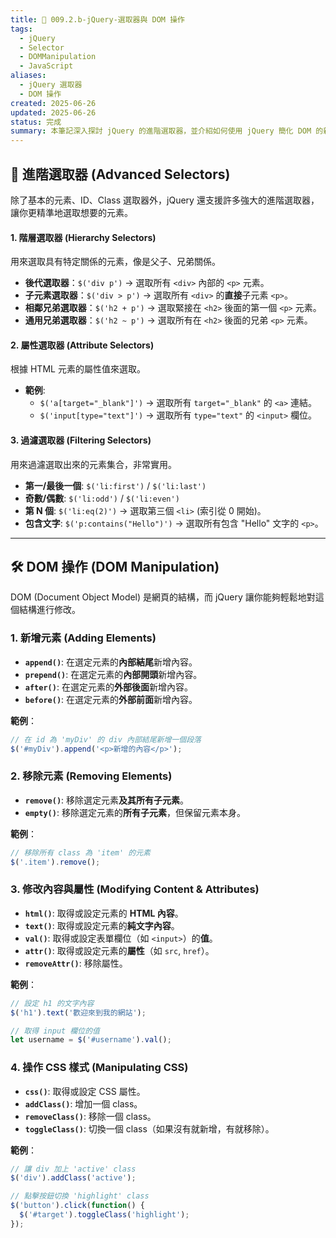 ```yaml
---
title: 📌 009.2.b-jQuery-選取器與 DOM 操作
tags:
  - jQuery
  - Selector
  - DOMManipulation
  - JavaScript
aliases:
  - jQuery 選取器
  - DOM 操作
created: 2025-06-26
updated: 2025-06-26
status: 完成
summary: 本筆記深入探討 jQuery 的進階選取器，並介紹如何使用 jQuery 簡化 DOM 的新增、修改、刪除、移動等操作。
---
```


## 📘 進階選取器 (Advanced Selectors)

除了基本的元素、ID、Class 選取器外，jQuery 還支援許多強大的進階選取器，讓你更精準地選取想要的元素。

#### **1. 階層選取器 (Hierarchy Selectors)**

用來選取具有特定關係的元素，像是父子、兄弟關係。
- **後代選取器**：`$('div p')` -> 選取所有 `<div>` 內部的 `<p>` 元素。
- **子元素選取器**：`$('div > p')` -> 選取所有 `<div>` 的**直接**子元素 `<p>`。
- **相鄰兄弟選取器**：`$('h2 + p')` -> 選取緊接在 `<h2>` 後面的第一個 `<p>` 元素。
- **通用兄弟選取器**：`$('h2 ~ p')` -> 選取所有在 `<h2>` 後面的兄弟 `<p>` 元素。

#### **2. 屬性選取器 (Attribute Selectors)**

根據 HTML 元素的屬性值來選取。
- **範例**:
  - `$('a[target="_blank"]')` -> 選取所有 `target="_blank"` 的 `<a>` 連結。
  - `$('input[type="text"]')` -> 選取所有 `type="text"` 的 `<input>` 欄位。

#### **3. 過濾選取器 (Filtering Selectors)**

用來過濾選取出來的元素集合，非常實用。
- **第一/最後一個**: `$('li:first')` / `$('li:last')`
- **奇數/偶數**: `$('li:odd')` / `$('li:even')`
- **第 N 個**: `$('li:eq(2)')` -> 選取第三個 `<li>` (索引從 0 開始)。
- **包含文字**: `$('p:contains("Hello")')` -> 選取所有包含 "Hello" 文字的 `<p>`。

---

## 🛠️ DOM 操作 (DOM Manipulation)

DOM (Document Object Model) 是網頁的結構，而 jQuery 讓你能夠輕鬆地對這個結構進行修改。

### 1. **新增元素 (Adding Elements)**

- **`append()`**: 在選定元素的**內部結尾**新增內容。
- **`prepend()`**: 在選定元素的**內部開頭**新增內容。
- **`after()`**: 在選定元素的**外部後面**新增內容。
- **`before()`**: 在選定元素的**外部前面**新增內容。

**範例**：

```javascript
// 在 id 為 'myDiv' 的 div 內部結尾新增一個段落
$('#myDiv').append('<p>新增的內容</p>');
```

### 2. **移除元素 (Removing Elements)**

- **`remove()`**: 移除選定元素**及其所有子元素**。
- **`empty()`**: 移除選定元素的**所有子元素**，但保留元素本身。

**範例**：

```javascript
// 移除所有 class 為 'item' 的元素
$('.item').remove();
```

### 3. **修改內容與屬性 (Modifying Content & Attributes)**

- **`html()`**: 取得或設定元素的 **HTML 內容**。
- **`text()`**: 取得或設定元素的**純文字內容**。
- **`val()`**: 取得或設定表單欄位（如 `<input>`）的**值**。
- **`attr()`**: 取得或設定元素的**屬性**（如 `src`, `href`）。
- **`removeAttr()`**: 移除屬性。

**範例**：

```javascript
// 設定 h1 的文字內容
$('h1').text('歡迎來到我的網站');

// 取得 input 欄位的值
let username = $('#username').val();
```

### 4. **操作 CSS 樣式 (Manipulating CSS)**

- **`css()`**: 取得或設定 CSS 屬性。
- **`addClass()`**: 增加一個 class。
- **`removeClass()`**: 移除一個 class。
- **`toggleClass()`**: 切換一個 class（如果沒有就新增，有就移除）。

**範例**：

```javascript
// 讓 div 加上 'active' class
$('div').addClass('active');

// 點擊按鈕切換 'highlight' class
$('button').click(function() {
  $('#target').toggleClass('highlight');
});
```